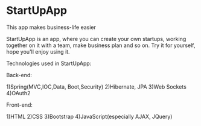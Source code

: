 
# StartUpApp
This app makes business-life easier

StartUpApp is an app, where you can create your own startups, working together on it with a team, make business plan and so on. Try it for yourself, hope you'll enjoy using it.


Technologies used in StartUpApp: 

Back-end:

   1)Spring(MVC,IOC,Data, Boot,Security)
   2)Hibernate, JPA
   3)Web Sockets
   4)OAuth2

Front-end:

   1)HTML
   2)CSS
   3)Bootstrap
   4)JavaScript(especially AJAX, JQuery)
   
